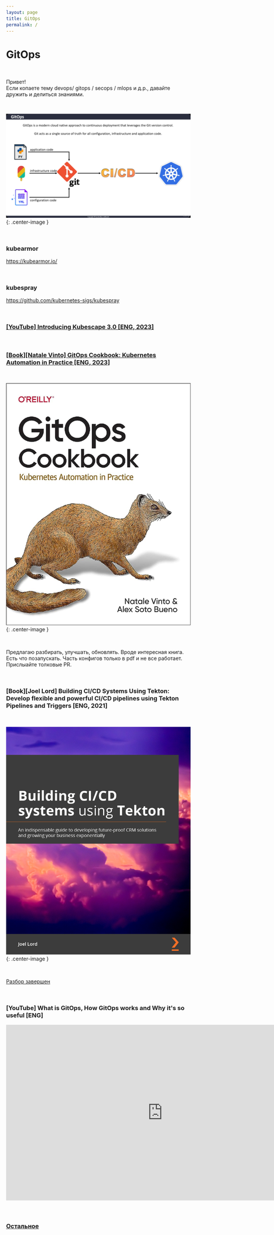 ```yaml
---
layout: page
title: GitOps
permalink: /
---
```


# GitOps

<br/>

Привет! <br/>
Если копаете тему devops/ gitops / secops / mlops и д.р., давайте дружить и делиться знаниями.

<br/>

![What is GitOps](/img/gitops.png 'What is GitOps'){: .center-image }


<br/>

### kubearmor

https://kubearmor.io/

<br/>

### kubespray

https://github.com/kubernetes-sigs/kubespray



<br/>

### [[YouTube] Introducing Kubescape 3.0 [ENG, 2023]](https://www.youtube.com/watch?v=5ZT--gyxVlg)


<br/>

### [[Book][Natale Vinto] GitOps Cookbook: Kubernetes Automation in Practice [ENG, 2023]](/books/gitops/gitops-cookbook/)

<br/>

![GitOps Cookbook](/img/books/covers/gitops-cookbook-kubernetes-automation.jpg 'GitOps Cookbook'){: .center-image }

<br/>

Предлагаю разбирать, улучшать, обновлять. Вроде интересная книга. Есть что позапускать. Часть конфигов только в pdf и не все работает. Прислыайте толковые PR.

<br/>

### [Book][Joel Lord] Building CI/CD Systems Using Tekton: Develop flexible and powerful CI/CD pipelines using Tekton Pipelines and Triggers [ENG, 2021]

<br/>

![Building CI/CD Systems Using Tekton](/img/books/covers/building-ci-cd-systems-using-tekton.jpg 'Building CI/CD Systems Using Tekton'){: .center-image }

<br/>

[Разбор завершен](/books/ci-cd/tekton/building-ci-cd-systems-using-tekton/)

<br/>

### [YouTube] What is GitOps, How GitOps works and Why it's so useful [ENG]

<div align="center">
    <iframe width="853" height="480" src="https://www.youtube.com/embed/f5EpcWp0THw" title="YouTube video player" frameborder="0" allow="accelerometer; autoplay; clipboard-write; encrypted-media; gyroscope; picture-in-picture" allowfullscreen></iframe>
</div>

<br/>
<br/>

### [Остальное](/other/)
